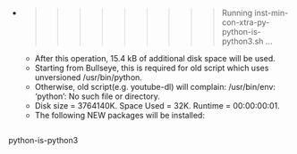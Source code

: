 * >>>>>>>>> Running inst-min-con-xtra-py-python-is-python3.sh ...
  * After this operation, 15.4 kB of additional disk space will be used.
  * Starting from Bullseye, this is required for old script which uses unversioned /usr/bin/python.
  * Otherwise, old script(e.g. youtube-dl) will complain: /usr/bin/env: ‘python’: No such file or directory.
  * Disk size = 3764140K. Space Used = 32K. Runtime = 00:00:00:01.
  * The following NEW packages will be installed:
  ```bash
python-is-python3
  ```
